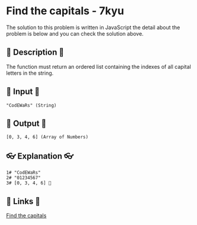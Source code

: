 # Find the capitals - 7kyu

The solution to this problem is written in JavaScript the detail about the problem is below and you can check the solution above.

## 💬 Description 💬

The function must return an ordered list containing the indexes of all capital letters in the string.

## 🥚 Input 🥚

```
"CodEWaRs" (String)
```

## 🐣 Output 🐣

```
[0, 3, 4, 6] (Array of Numbers)
```

## 👓 Explanation 👓

```
1# "CodEWaRs"
2# "01234567"
3# [0, 3, 4, 6] 🎉
```

## 🔗 Links 🔗

[Find the capitals](https://www.codewars.com/kata/539ee3b6757843632d00026b)
